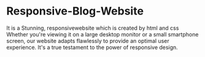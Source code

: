# Responsive-Blog-Website
It is a Stunning, responsivewebsite which is created by html and css
Whether you're viewing it on a large desktop monitor or a small smartphone screen, our website adapts flawlessly to provide an optimal user experience. It's a true testament to the power of responsive design.
